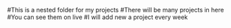 #This is a nested folder for my projects
#There will be many projects in here
#You can see them on live
#I will add new a project every week
